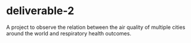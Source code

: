 # deliverable-2
A project to observe the relation between the air quality of multiple cities around the world and respiratory health outcomes. 
